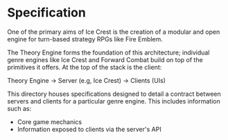 # Specification

One of the primary aims of Ice Crest is the creation of a modular
and open engine for turn-based strategy RPGs like Fire Emblem.

The Theory Engine forms the foundation of this architecture;
individual genre engines like Ice Crest and Forward Combat build
on top of the primitives it offers. At the top of the stack
is the client:

Theory Engine -> Server (e.g, Ice Crest) -> Clients (UIs)

This directory houses specifications designed to detail a
contract between servers and clients for a particular genre
engine. This includes information such as:

- Core game mechanics
- Information exposed to clients via the server's API

